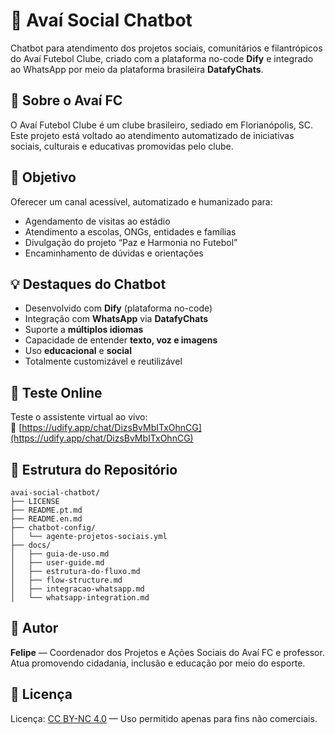 # 🤖 Avaí Social Chatbot

Chatbot para atendimento dos projetos sociais, comunitários e filantrópicos do Avaí Futebol Clube, criado com a plataforma no-code **Dify** e integrado ao WhatsApp por meio da plataforma brasileira **DatafyChats**.

## 📍 Sobre o Avaí FC

O Avaí Futebol Clube é um clube brasileiro, sediado em Florianópolis, SC. Este projeto está voltado ao atendimento automatizado de iniciativas sociais, culturais e educativas promovidas pelo clube.

## 🌟 Objetivo

Oferecer um canal acessível, automatizado e humanizado para:
- Agendamento de visitas ao estádio
- Atendimento a escolas, ONGs, entidades e famílias
- Divulgação do projeto “Paz e Harmonia no Futebol”
- Encaminhamento de dúvidas e orientações

## 💡 Destaques do Chatbot

- Desenvolvido com **Dify** (plataforma no-code)
- Integração com **WhatsApp** via **DatafyChats**
- Suporte a **múltiplos idiomas**
- Capacidade de entender **texto, voz e imagens**
- Uso **educacional** e **social**
- Totalmente customizável e reutilizável

## 📲 Teste Online

Teste o assistente virtual ao vivo:  
🔗 [https://udify.app/chat/DizsBvMbITxOhnCG](https://udify.app/chat/DizsBvMbITxOhnCG)

## 📁 Estrutura do Repositório

```
avai-social-chatbot/
├── LICENSE
├── README.pt.md
├── README.en.md
├── chatbot-config/
│   └── agente-projetos-sociais.yml
├── docs/
│   ├── guia-de-uso.md
│   ├── user-guide.md
│   ├── estrutura-do-fluxo.md
│   ├── flow-structure.md
│   ├── integracao-whatsapp.md
│   └── whatsapp-integration.md
```

## 👤 Autor

**Felipe** — Coordenador dos Projetos e Ações Sociais do Avaí FC e professor.  
Atua promovendo cidadania, inclusão e educação por meio do esporte.

## 📄 Licença

Licença: [CC BY-NC 4.0](https://creativecommons.org/licenses/by-nc/4.0/) — Uso permitido apenas para fins não comerciais.
